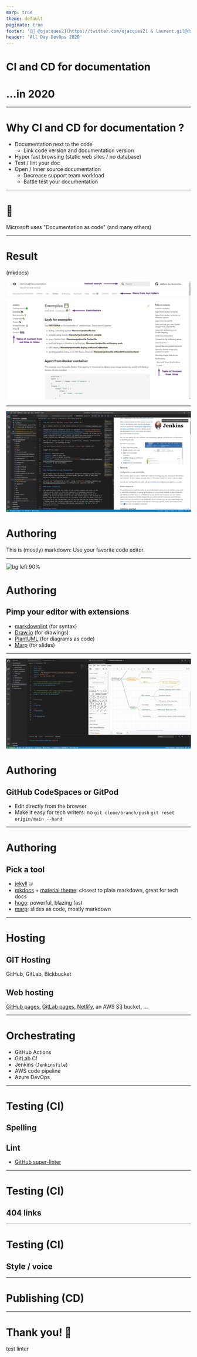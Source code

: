 ```yaml
---
marp: true
theme: default
paginate: true
footer: '[🐤 @ojacques2](https://twitter.com/ojacques2) & laurent.gil@dxc.com'
header: 'All Day DevOps 2020'
---
```


<style>
header {
  position: absolute;
  left: 100px;
}
footer {
  position: absolute;
  left: 900px;
  height: 35px;
}
</style>

<!--backgroundImage: url('https://github.com/angegar/addo-daac/raw/main/slides/title.jpg')-->
# CI and CD for documentation
# ...in 2020

---
<!--backgroundImage: url('https://github.com/angegar/addo-daac/raw/main/slides/simple.jpg')-->
# Why CI and CD for documentation ?

* Documentation next to the code
  * Link code version and documentation version
* Hyper fast browsing (static web sites / no database)
* Test / lint your doc
* Open / Inner source documentation
  * Decrease support team workload
  * Battle test your documentation

---

# 🤯
Microsoft uses "Documentation as code" (and many others)

---

# Result
(mkdocs)

![bg center 60%](https://github.com/angegar/addo-daac/raw/main/slides/doc-site.jpg)

---
![bg right 90%](https://github.com/angegar/addo-daac/raw/main/slides/vscode.jpg)
# Authoring

This is (mostly) markdown:
Use your favorite code editor.

---

![bg left 90%](https://github.com/hediet/vscode-drawio/raw/master/docs/drawio-png.gif)
# Authoring

## Pimp your editor with extensions

* [markdownlint](https://marketplace.visualstudio.com/items?itemName=DavidAnson.vscode-markdownlint) (for syntax)
* [Draw.io](https://marketplace.visualstudio.com/items?itemName=hediet.vscode-drawio) (for drawings)
* [PlantUML](https://github.com/qjebbs/vscode-plantuml) (for diagrams as code)
* [Marp](https://marketplace.visualstudio.com/items?itemName=marp-team.marp-vscode) (for slides)

---
![bg right 90%](https://github.com/angegar/addo-daac/raw/main/slides/codespaces.jpg)

# Authoring

## GitHub CodeSpaces or GitPod

* Edit directly from the browser
* Make it easy for tech writers:
  no `git clone/branch/push`
  `git reset origin/main --hard`

---
# Authoring

## Pick a tool

* [jekyll](https://jekyllrb.com/) 🤐
* [mkdocs](https://www.mkdocs.org/) + [material theme](https://squidfunk.github.io/mkdocs-material/): closest to plain markdown, great for tech docs
* [hugo](https://gohugo.io/): powerful, blazing fast
* [marp](https://marp.app/): slides as code, mostly markdown

---
# Hosting

## GIT Hosting
GitHub, GitLab, Bickbucket

## Web hosting
[GitHub pages](https://pages.github.com/), [GitLab pages](https://docs.gitlab.com/ee/user/project/pages/), [Netlify](https://www.netlify.com/), an AWS S3 bucket, ...

---
# Orchestrating

* GitHub Actions
* GitLab CI
* Jenkins (`Jenkinsfile`)
* AWS code pipeline
* Azure DevOps

---
# Testing (CI)

## Spelling

## Lint
- [GitHub super-linter](https://github.com/github/super-linter)
---
# Testing (CI)

## 404 links

---
# Testing (CI)

## Style / voice

---
# Publishing (CD)

---

# Thank you! 🙏

test linter